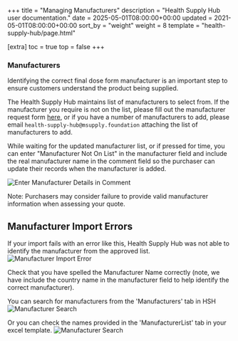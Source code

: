 +++
title = "Managing Manufacturers"
description = "Health Supply Hub user documentation."
date = 2025-05-01T08:00:00+00:00
updated = 2021-05-01T08:00:00+00:00
sort_by = "weight"
weight = 8
template = "health-supply-hub/page.html"

[extra]
toc = true
top = false
+++

### Manufacturers

Identifying the correct final dose form manufacturer is an important step to ensure customers understand the product being supplied.

The Health Supply Hub maintains list of manufacturers to select from. If the manufacturer you require is not on the list, please fill out the manufacturer request form [here](https://docs.google.com/forms/d/e/1FAIpQLScv8Mmin1SXuJwD7MDALEYb648Nrb_XvLpBUer8YIhdwR9NpA/viewform?usp=sf_link), or if you have a number of manufacturers to add, please email `health-supply-hub@msupply.foundation` attaching the list of manufacturers to add.

While waiting for the updated manufacturer list, or if pressed for time, you can enter "Manufacturer Not On List" in the manufacturer field and include the real manufacturer name in the comment field so the purchaser can update their records when the manufacturer is added.

![Enter Manufacturer Details in Comment](/health-supply-hub/supplier/images/enter_manufacturer_comment.jpg)

Note: Purchasers may consider failure to provide valid manufacturer information when assessing your quote.

## Manufacturer Import Errors

If your import fails with an error like this, Health Supply Hub was not able to identify the manufacturer from the approved list.
![Manufacturer Import Error](/health-supply-hub/supplier/images/manufacturer_error.png)

Check that you have spelled the Manufacturer Name correctly (note, we have include the country name in the manufacturer field to help identify the correct manufacturer).

You can search for manufacturers from the 'Manufacturers' tab in HSH
![Manufacturer Search](/health-supply-hub/supplier/images/manufacturer_search_online.png)

Or you can check the names provided in the 'ManufacturerList' tab in your excel template.
![Manufacturer Search](/health-supply-hub/supplier/images/manufacturer_search_excel.png)
